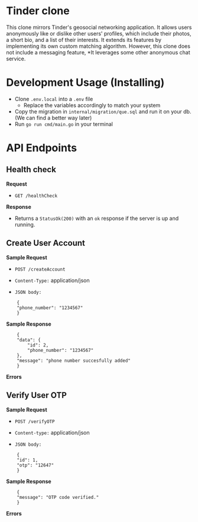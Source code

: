 # Tinder clone

This clone mirrors Tinder's geosocial networking application. It allows users anonymously like or dislike other users' profiles, which include their photos, a short bio, and a list of their interests. It extends its features by implementing its own custom matching algorithm. However, this clone does not include a messaging feature, *It leverages some other anonymous chat service.


# Development Usage (Installing)

- Clone `.env.local` into a `.env` file
    - Replace the variables accordingly to match your system
- Copy the migration in `internal/migration/que.sql` and run it on your db. (We can find a better way later)
- Run `go run cmd/main.go` in your terminal

# API Endpoints

##  Health check

**Request**

+ `GET /healthCheck`

**Response**

+ Returns a `StatusOk(200)` with an `ok` response if the server is up and running.

## Create User Account

**Sample Request**

+ `POST /createAccount`

+ `Content-Type:` application/json

+ `JSON body:` 
```
    {
    "phone_number": "1234567"
    }
```

**Sample Response**
```
    {
    "data": {
        "id": 2,
        "phone_number": "1234567"
    },
    "message": "phone number succesfully added"
    }
```
**Errors**
<!-- should i dedicate a whole section to all of the errors? or run them per route or handler -->
<!-- ```
    {
    "message": "failed to parse user request. check documentation: https://github.com/gwuah/tinderclone/#readme"
    }
```

```
    {
    "message": "failed to create user."
    }
``` -->

## Verify User OTP

**Sample Request**

+ `POST /verifyOTP`

+ `Content-type:` application/json

+ `JSON body:`
```
    {
    "id": 1,
    "otp": "12647"
    }
```

**Sample Response**
```
    {
    "message": "OTP code verified."
    }
```
**Errors**